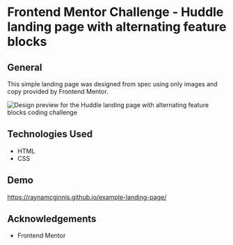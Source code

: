 # Frontend Mentor Challenge - Huddle landing page with alternating feature blocks

## General

This simple landing page was designed from spec using only images and copy provided by Frontend Mentor. 

![Design preview for the Huddle landing page with alternating feature blocks coding challenge](./design/desktop-preview.jpg)

## Technologies Used

- HTML
- CSS

## Demo 

https://raynamcginnis.github.io/example-landing-page/

## Acknowledgements

- Frontend Mentor 
